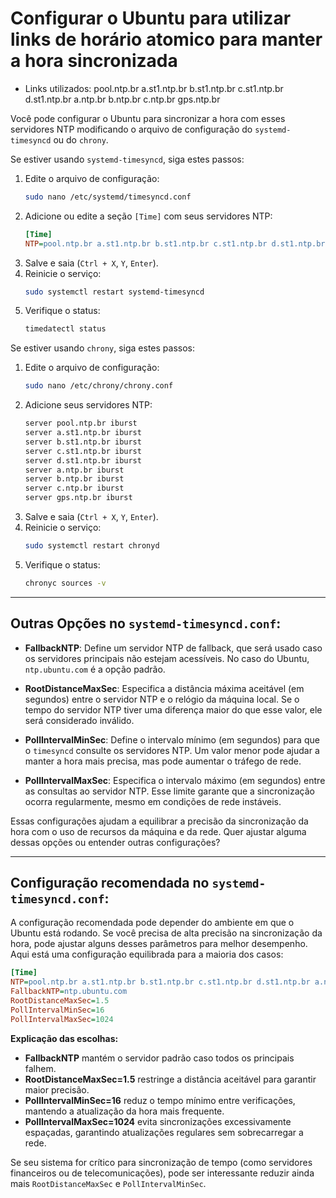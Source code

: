 # Configurar o Ubuntu para utilizar links de horário atomico para manter a hora sincronizada

- Links utilizados:
pool.ntp.br a.st1.ntp.br b.st1.ntp.br c.st1.ntp.br d.st1.ntp.br a.ntp.br b.ntp.br c.ntp.br gps.ntp.br

Você pode configurar o Ubuntu para sincronizar a hora com esses servidores NTP modificando o arquivo de configuração do `systemd-timesyncd` ou do `chrony`.

Se estiver usando `systemd-timesyncd`, siga estes passos:

1. Edite o arquivo de configuração:
   ```bash
   sudo nano /etc/systemd/timesyncd.conf
   ```
2. Adicione ou edite a seção `[Time]` com seus servidores NTP:
   ```ini
   [Time]
   NTP=pool.ntp.br a.st1.ntp.br b.st1.ntp.br c.st1.ntp.br d.st1.ntp.br a.ntp.br b.ntp.br c.ntp.br gps.ntp.br
   ```
3. Salve e saia (`Ctrl + X`, `Y`, `Enter`).
4. Reinicie o serviço:
   ```bash
   sudo systemctl restart systemd-timesyncd
   ```
5. Verifique o status:
   ```bash
   timedatectl status
   ```

Se estiver usando `chrony`, siga estes passos:

1. Edite o arquivo de configuração:
   ```bash
   sudo nano /etc/chrony/chrony.conf
   ```
2. Adicione seus servidores NTP:
   ```bash
   server pool.ntp.br iburst
   server a.st1.ntp.br iburst
   server b.st1.ntp.br iburst
   server c.st1.ntp.br iburst
   server d.st1.ntp.br iburst
   server a.ntp.br iburst
   server b.ntp.br iburst
   server c.ntp.br iburst
   server gps.ntp.br iburst
   ```
3. Salve e saia (`Ctrl + X`, `Y`, `Enter`).
4. Reinicie o serviço:
   ```bash
   sudo systemctl restart chronyd
   ```
5. Verifique o status:
   ```bash
   chronyc sources -v
   ```

___

## Outras Opções no `systemd-timesyncd.conf`:

- **FallbackNTP**: Define um servidor NTP de fallback, que será usado caso os servidores principais não estejam acessíveis. No caso do Ubuntu, `ntp.ubuntu.com` é a opção padrão.

- **RootDistanceMaxSec**: Especifica a distância máxima aceitável (em segundos) entre o servidor NTP e o relógio da máquina local. Se o tempo do servidor NTP tiver uma diferença maior do que esse valor, ele será considerado inválido.

- **PollIntervalMinSec**: Define o intervalo mínimo (em segundos) para que o `timesyncd` consulte os servidores NTP. Um valor menor pode ajudar a manter a hora mais precisa, mas pode aumentar o tráfego de rede.

- **PollIntervalMaxSec**: Especifica o intervalo máximo (em segundos) entre as consultas ao servidor NTP. Esse limite garante que a sincronização ocorra regularmente, mesmo em condições de rede instáveis.

Essas configurações ajudam a equilibrar a precisão da sincronização da hora com o uso de recursos da máquina e da rede. Quer ajustar alguma dessas opções ou entender outras configurações?
___

## Configuração recomendada no `systemd-timesyncd.conf`:

A configuração recomendada pode depender do ambiente em que o Ubuntu está rodando. Se você precisa de alta precisão na sincronização da hora, pode ajustar alguns desses parâmetros para melhor desempenho. Aqui está uma configuração equilibrada para a maioria dos casos:

```ini
[Time]
NTP=pool.ntp.br a.st1.ntp.br b.st1.ntp.br c.st1.ntp.br d.st1.ntp.br a.ntp.br b.ntp.br c.ntp.br gps.ntp.br
FallbackNTP=ntp.ubuntu.com
RootDistanceMaxSec=1.5
PollIntervalMinSec=16
PollIntervalMaxSec=1024
```

**Explicação das escolhas:**
- **FallbackNTP** mantém o servidor padrão caso todos os principais falhem.
- **RootDistanceMaxSec=1.5** restringe a distância aceitável para garantir maior precisão.
- **PollIntervalMinSec=16** reduz o tempo mínimo entre verificações, mantendo a atualização da hora mais frequente.
- **PollIntervalMaxSec=1024** evita sincronizações excessivamente espaçadas, garantindo atualizações regulares sem sobrecarregar a rede.

Se seu sistema for crítico para sincronização de tempo (como servidores financeiros ou de telecomunicações), pode ser interessante reduzir ainda mais `RootDistanceMaxSec` e `PollIntervalMinSec`.

